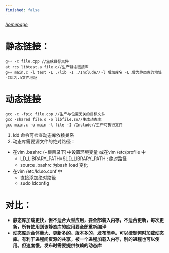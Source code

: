 ```yaml
---
finished: false
---
```


_[homepage](../../index.md)_

# 静态链接：
```
g++ -c file.cpp //生成目标文件
at rcs libtest.a file.o//生产静态链接库
g++ main.c -l test -L ./lib -I ./Include//-l 后加库名 -L 后为静态库的地址 -I后为.h文件地址
```

# 动态链接
```
gcc -c -fpic file.cpp //生产与位置无关的目标文件
gcc -shared file.o -o libfile.so//生成动态库
gcc main.c -o main -l file -I /Include//生产可执行文件
```
1. ldd 命令可检查动态库依赖关系
2. 动态库需要源文件的绝对路径：
  - 在vim .bashrc (~根目录下)中设置环境变量 或在vim /etc/profile 中
    - LD_LIBRARY_PATH=$LD_LIBRARY_PATH : 绝对路径
    - source .bashrc 为bash load 变化
  - 在vim /etc/ld.so.conf 中
    - 直接添加绝对路径
    - sudo ldconfig 
# 对比：
- **静态库加载更快，但不适合大型应用，要全部装入内存，不适合更新，每次更新，所有使用到该静态库的应用要全部重新编译**
- **动态库适合体量大、更新多的、版本多的，发布简单。可以控制何时加载动态库。有利于进程间资源的共享，被一个进程加载入内存，别的进程也可以使用。但速度慢，发布时需要提供依赖的动态库**
